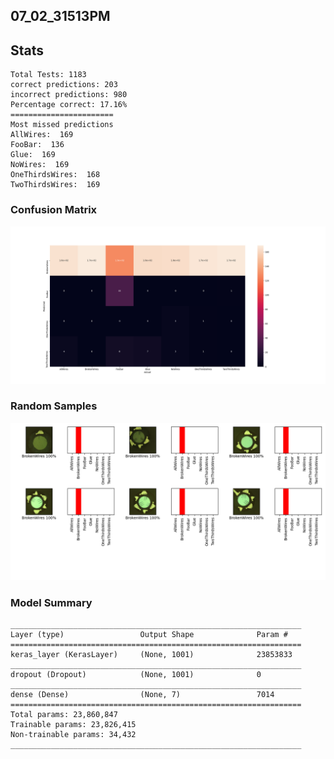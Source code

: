 ## 07_02_31513PM 

## Stats 
```
Total Tests: 1183
correct predictions: 203
incorrect predictions: 980
Percentage correct: 17.16%
=======================
Most missed predictions
AllWires:  169
FooBar:  136
Glue:  169
NoWires:  169
OneThirdsWires:  168
TwoThirdsWires:  169
```
### Confusion Matrix 
![Confusion Matrix](imgs/07_02_31513PM.png) 
### Random Samples 
![Random Samples](imgs/rand_samples_07_02_31513PM.png) 
### Model Summary 
```Model: "sequential"
_________________________________________________________________
Layer (type)                 Output Shape              Param #   
=================================================================
keras_layer (KerasLayer)     (None, 1001)              23853833  
_________________________________________________________________
dropout (Dropout)            (None, 1001)              0         
_________________________________________________________________
dense (Dense)                (None, 7)                 7014      
=================================================================
Total params: 23,860,847
Trainable params: 23,826,415
Non-trainable params: 34,432
_________________________________________________________________
```
